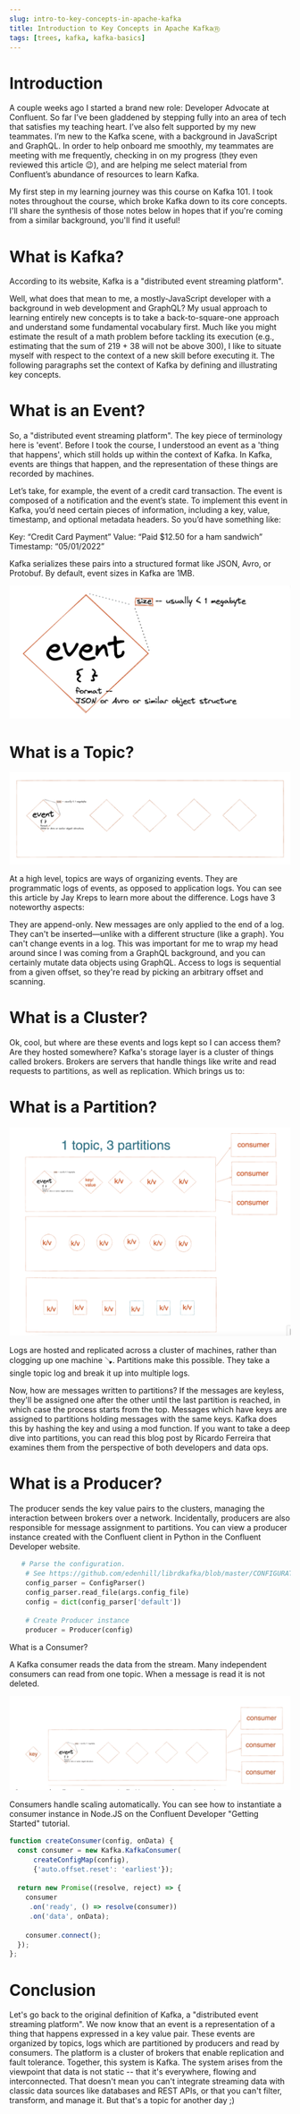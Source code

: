 ```yaml
---
slug: intro-to-key-concepts-in-apache-kafka
title: Introduction to Key Concepts in Apache KafkaⓇ 
tags: [trees, kafka, kafka-basics]
---
```


# Introduction

A couple weeks ago I started a brand new role: Developer Advocate at Confluent. So far I’ve been gladdened by stepping fully into an area of tech that satisfies my teaching heart. I’ve also felt supported by my new teammates. I’m new to the Kafka scene, with a background in JavaScript and GraphQL. In order to help onboard me smoothly, my teammates are meeting with me frequently, checking in on my progress (they even reviewed this article 😉), and are helping me select material from Confluent’s abundance of resources to learn Kafka. 

My first step in my learning journey was this course on Kafka 101. I took notes throughout the course, which broke Kafka down to its core concepts. I'll share the synthesis of those notes below in hopes that if you're coming from a similar background, you'll find it useful!

# What is Kafka?

According to its website, Kafka is a "distributed event streaming platform".

Well, what does that mean to me, a mostly-JavaScript developer with a background in web development and GraphQL? My usual approach to learning entirely new concepts is to take a back-to-square-one approach and understand some fundamental vocabulary first. Much like you might estimate the result of a math problem before tackling its execution (e.g., estimating that the sum of 219 + 38 will not be above 300), I like to situate myself with respect to the context of a new skill before executing it. The following paragraphs set the context of Kafka by defining and illustrating key concepts. 

# What is an Event?
So, a "distributed event streaming platform". The key piece of terminology here is 'event'. Before I took the course, I understood an event as a 'thing that happens', which still holds up within the context of Kafka. In Kafka, events are things that happen, and the representation of these things are recorded by machines.

Let’s take, for example, the event of a credit card transaction. The event is composed of a notification and the event’s state.  To implement this event in Kafka, you’d need certain pieces of information, including a key, value, timestamp, and optional metadata headers. So you’d have something like: 

Key: “Credit Card Payment”
Value: “Paid $12.50 for a ham sandwich”
Timestamp: “05/01/2022”


Kafka serializes these pairs into a structured format like JSON, Avro, or Protobuf. By default, event sizes in Kafka are 1MB. 

![screenshot of page using a diamond shape to illustrate the above words](./event.png)


# What is a Topic?

![screenshot of page using a rectangular shape to illustrate the above words](./log.png)

At a high level, topics are ways of organizing events. They are programmatic logs of events, as opposed to application logs. You can see this article by Jay Kreps to learn more about the difference. Logs have 3 noteworthy aspects:

They are append-only. New messages are only applied to the end of a log. They can't be inserted—unlike with a different structure (like a graph).
You can't change events in a log. This was important for me to wrap my head around since I was coming from a GraphQL background, and you can certainly mutate data objects using GraphQL.
Access to logs is sequential from a given offset, so they're read by picking an arbitrary offset and scanning.

# What is a Cluster?

Ok, cool, but where are these events and logs kept so I can access them? Are they hosted somewhere? Kafka's storage layer is a cluster of things called brokers. Brokers are servers that handle things like write and read requests to partitions, as well as replication. Which brings us to:

# What is a Partition?

![screenshot of page using a rectangular shape to illustrate the above words](./topic.png)

Logs are hosted and replicated across a cluster of machines, rather than clogging up one machine 🪠. 
Partitions make this possible. They take a single topic log and break it up into multiple logs.

Now, how are messages written to partitions? If the messages are keyless, they'll be assigned one after the other until the last partition is reached, in which case the process starts from the top. Messages which have keys are assigned to partitions holding messages with the same keys. Kafka does this by hashing the key and using a mod function. If you want to take a deep dive into partitions, you can read this blog post by Ricardo Ferreira that examines them from the perspective of both developers and data ops.

# What is a Producer?
The producer sends the key value pairs to the clusters, managing the interaction between brokers over a network. Incidentally, producers are also responsible for message assignment to partitions. You can view a producer instance created with the Confluent client in Python in the Confluent Developer website.


```python
   # Parse the configuration.
    # See https://github.com/edenhill/librdkafka/blob/master/CONFIGURATION.md
    config_parser = ConfigParser()
    config_parser.read_file(args.config_file)
    config = dict(config_parser['default'])

    # Create Producer instance
    producer = Producer(config)
```
What is a Consumer?

A Kafka consumer reads the data from the stream. Many independent consumers can read from one topic. When a message is read it is not deleted. 

![screenshot of page using a rectangular shape to illustrate the above words](./consumer.png)

Consumers handle scaling automatically. You can see how to instantiate a consumer instance in Node.JS on the Confluent Developer "Getting Started" tutorial.

```javascript
function createConsumer(config, onData) {
  const consumer = new Kafka.KafkaConsumer(
      createConfigMap(config),
      {'auto.offset.reset': 'earliest'});

  return new Promise((resolve, reject) => {
    consumer
     .on('ready', () => resolve(consumer))
     .on('data', onData);

    consumer.connect();
  });
};
```
# Conclusion

Let's go back to the original definition of Kafka, a "distributed event streaming platform". We now know that an event is a representation of a thing that happens expressed in a key value pair. These events are organized by topics, logs which are partitioned by producers and read by consumers. The platform is a cluster of brokers that enable replication and fault tolerance. Together, this system is Kafka.
The system arises from the viewpoint that data is not static -- that it's everywhere, flowing and interconnected. That doesn't mean you can't integrate streaming data with classic data sources like databases and REST APIs, or that you can't filter, transform, and manage it. But that's a topic for another day ;)